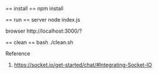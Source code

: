 == install ==
npm install

== run ==
server
node index.js

browser
http://localhost:3000/?

== clean ==
bash ./clean.sh

Reference
1. https://socket.io/get-started/chat/#Integrating-Socket-IO
